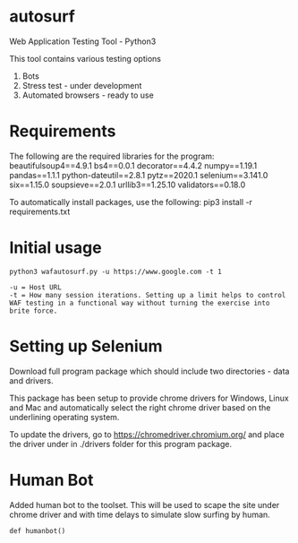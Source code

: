 # autosurf
Web Application Testing Tool - Python3

This tool contains various testing options
1. Bots
2. Stress test - under development
3. Automated browsers - ready to use

# Requirements
The following are the required libraries for the program:
            beautifulsoup4==4.9.1
            bs4==0.0.1
            decorator==4.4.2
            numpy==1.19.1
            pandas==1.1.1
            python-dateutil==2.8.1
            pytz==2020.1
            selenium==3.141.0
            six==1.15.0
            soupsieve==2.0.1
            urllib3==1.25.10
            validators==0.18.0

To automatically install packages, use the following:
        pip3 install -r requirements.txt

# Initial usage
    python3 wafautosurf.py -u https://www.google.com -t 1

    -u = Host URL
    -t = How many session iterations. Setting up a limit helps to control WAF testing in a functional way without turning the exercise into brite force.

# Setting up Selenium
Download full program package which should include two directories - data and drivers.

This package has been setup to provide chrome drivers for Windows, Linux and Mac and automatically select the right chrome driver based on the underlining operating system.

To update the drivers, go to https://chromedriver.chromium.org/ and place the driver under in ./drivers folder for this program package. 

# Human Bot
Added human bot to the toolset. This will be used to scape the site under chrome driver and with time delays to simulate slow surfing by human.

    def humanbot()


